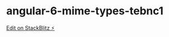 # angular-6-mime-types-tebnc1

[Edit on StackBlitz ⚡️](https://stackblitz.com/edit/angular-6-mime-types-tebnc1)